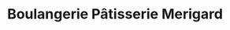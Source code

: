 ---
title: "Boulangerie Pâtisserie Merigard"
url: /la-roche-posay/boulangerie-patisserie-merigard/
shop: boulangerie
---